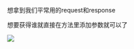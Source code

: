 想拿到我们平常用的request和response

想要获得谁就直接在方法里添加参数就可以了

![](https://sumomoriaty.oss-cn-beijing.aliyuncs.com/markdown/20190801204722.png)

